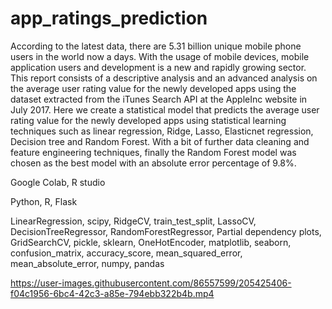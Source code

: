 # app_ratings_prediction

According to the latest data, there are 5.31 billion unique mobile phone users in the world now a days. With the usage of mobile devices, mobile application users and development is a new and rapidly growing sector. This report consists of a descriptive analysis and an advanced analysis on the average user rating value for the newly developed apps using the dataset extracted from the iTunes Search API at the AppleInc website in July 2017. Here we create a statistical model that predicts the average user rating value for the newly developed apps using statistical learning techniques such as linear regression, Ridge, Lasso, Elasticnet regression, Decision tree and Random Forest. With a bit of further data cleaning and feature engineering techniques, finally the Random Forest model was chosen as the best model with an absolute error percentage of 9.8%. 

Google Colab, R studio

Python, R, Flask

LinearRegression, scipy, RidgeCV, train_test_split, LassoCV, DecisionTreeRegressor, RandomForestRegressor,  Partial dependency plots, GridSearchCV, pickle, sklearn, OneHotEncoder, matplotlib, seaborn, confusion_matrix, accuracy_score, mean_squared_error, mean_absolute_error, numpy, pandas



https://user-images.githubusercontent.com/86557599/205425406-f04c1956-6bc4-42c3-a85e-794ebb322b4b.mp4

